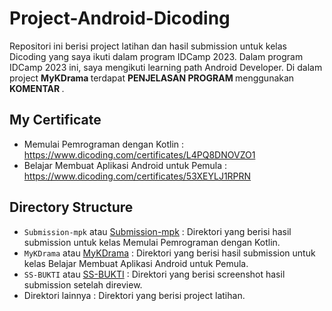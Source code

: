 # Project-Android-Dicoding
Repositori ini berisi project latihan dan hasil submission untuk kelas Dicoding yang saya ikuti dalam program IDCamp 2023. Dalam program IDCamp 2023 ini, saya mengikuti learning path Android Developer. Di dalam project <b> MyKDrama </b> terdapat <b> PENJELASAN PROGRAM </b> menggunakan <b> KOMENTAR </b>.

## My Certificate
- Memulai Pemrograman dengan Kotlin : https://www.dicoding.com/certificates/L4PQ8DNOVZO1
- Belajar Membuat Aplikasi Android untuk Pemula : https://www.dicoding.com/certificates/53XEYLJ1RPRN

## Directory Structure
- `Submission-mpk` atau [Submission-mpk](https://github.com/ikanurfitriani/My-Android-Project/tree/master/Submission-mpk) : Direktori yang berisi hasil submission untuk kelas Memulai Pemrograman dengan Kotlin.
- `MyKDrama` atau [MyKDrama](https://github.com/ikanurfitriani/My-Android-Project/tree/master/MyKDrama) : Direktori yang berisi hasil submission untuk kelas Belajar Membuat Aplikasi Android untuk Pemula.
- `SS-BUKTI` atau [SS-BUKTI](https://github.com/ikanurfitriani/My-Android-Project/tree/master/SS-BUKTI) : Direktori yang berisi screenshot hasil submission setelah direview.
- Direktori lainnya : Direktori yang berisi project latihan.